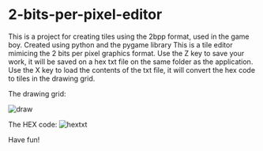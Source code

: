 # 2-bits-per-pixel-editor
This is a project for creating tiles using the 2bpp format, used in the game boy. Created using python and the pygame library
This is a tile editor mimicing the 2 bits per pixel graphics format. Use the Z key to save your work, it will be saved on a hex txt file on the same folder as the application.
Use the X key to load the contents of the txt file, it will convert the hex code to tiles in the drawing grid.

The drawing grid:

![draw](https://user-images.githubusercontent.com/96741532/177435529-2e2d8482-cdf9-4198-b2c5-1ab00001d094.png)

The HEX code:
![hextxt](https://user-images.githubusercontent.com/96741532/177435546-73f87bc2-5d36-4058-b607-fc67732f2755.png)

Have fun!
